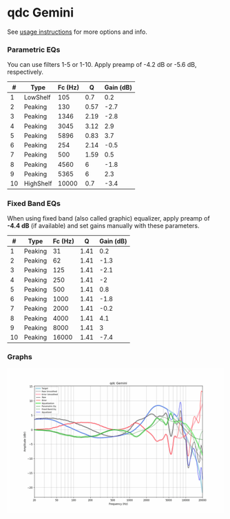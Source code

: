 # qdc Gemini
See [usage instructions](https://github.com/jaakkopasanen/AutoEq#usage) for more options and info.

### Parametric EQs
You can use filters 1-5 or 1-10. Apply preamp of -4.2 dB or -5.6 dB, respectively.

|   # | Type      |   Fc (Hz) |    Q |   Gain (dB) |
|-----|-----------|-----------|------|-------------|
|   1 | LowShelf  |       105 | 0.7  |         0.2 |
|   2 | Peaking   |       130 | 0.57 |        -2.7 |
|   3 | Peaking   |      1346 | 2.19 |        -2.8 |
|   4 | Peaking   |      3045 | 3.12 |         2.9 |
|   5 | Peaking   |      5896 | 0.83 |         3.7 |
|   6 | Peaking   |       254 | 2.14 |        -0.5 |
|   7 | Peaking   |       500 | 1.59 |         0.5 |
|   8 | Peaking   |      4560 | 6    |        -1.8 |
|   9 | Peaking   |      5365 | 6    |         2.3 |
|  10 | HighShelf |     10000 | 0.7  |        -3.4 |

### Fixed Band EQs
When using fixed band (also called graphic) equalizer, apply preamp of **-4.4 dB** (if available) and set gains manually with these parameters.

|   # | Type    |   Fc (Hz) |    Q |   Gain (dB) |
|-----|---------|-----------|------|-------------|
|   1 | Peaking |        31 | 1.41 |         0.2 |
|   2 | Peaking |        62 | 1.41 |        -1.3 |
|   3 | Peaking |       125 | 1.41 |        -2.1 |
|   4 | Peaking |       250 | 1.41 |        -2   |
|   5 | Peaking |       500 | 1.41 |         0.8 |
|   6 | Peaking |      1000 | 1.41 |        -1.8 |
|   7 | Peaking |      2000 | 1.41 |        -0.2 |
|   8 | Peaking |      4000 | 1.41 |         4.1 |
|   9 | Peaking |      8000 | 1.41 |         3   |
|  10 | Peaking |     16000 | 1.41 |        -7.4 |

### Graphs
![](./qdc%20Gemini.png)
